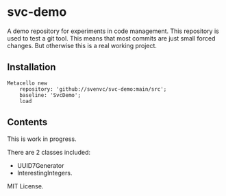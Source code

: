 # svc-demo

A demo repository for experiments in code management.
This repository is used to test a git tool.
This means that most commits are just small forced changes.
But otherwise this is a real working project.

## Installation

```st
Metacello new
	repository: 'github://svenvc/svc-demo:main/src';
	baseline: 'SvcDemo';
	load
```

## Contents

This is work in progress.

There are 2 classes included:
- UUID7Generator
- InterestingIntegers.

MIT License.
